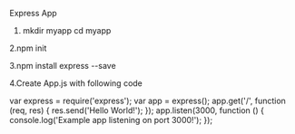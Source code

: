 Express App

1. mkdir myapp
cd myapp

2.npm init

3.npm install express --save

4.Create App.js with following code

var express = require('express');
var app = express();
app.get('/', function (req, res) {
  res.send('Hello World!');
});
app.listen(3000, function () {
  console.log('Example app listening on port 3000!');
});
